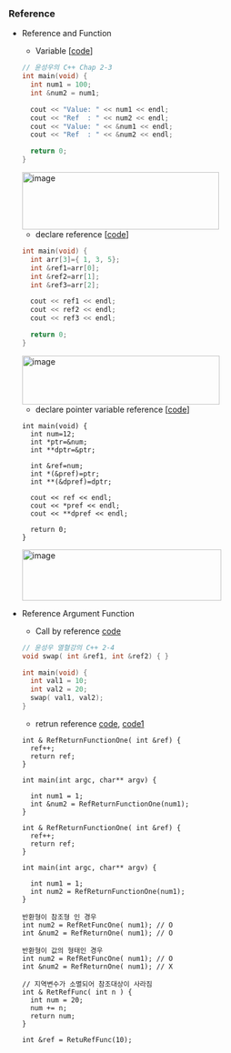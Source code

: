 ### Reference 
* Reference and Function
  *  Variable [[code](https://github.com/csbyun-data/CPP-Pro/blob/main/chap01/Ref/ref_var.cpp)]
  ```cpp
  // 윤성우의 C++ Chap 2-3
  int main(void) {
    int num1 = 100;
    int &num2 = num1;
  
    cout << "Value: " << num1 << endl;
    cout << "Ref  : " << num2 << endl;
    cout << "Value: " << &num1 << endl;
    cout << "Ref  : " << &num2 << endl;
  
    return 0;
  }
  ```
  <img width="346" height="101" alt="image" src="https://github.com/user-attachments/assets/77c66dd1-3057-4188-b561-3b87055494bf" />
  
  *  declare reference [[code](https://github.com/csbyun-data/CPP-Pro/blob/main/chap01/Ref/ref_arr.cpp)]
  ```cpp
  int main(void) {
    int arr[3]={ 1, 3, 5};
    int &ref1=arr[0];
    int &ref2=arr[1];
    int &ref3=arr[2];

    cout << ref1 << endl;
    cout << ref2 << endl;
    cout << ref3 << endl;

    return 0;
  }
  ```
  <img width="347" height="86" alt="image" src="https://github.com/user-attachments/assets/9cad92e3-8eea-4c20-8ddb-664f40fff9bb" />
  
  * declare pointer variable reference  [[code](https://github.com/csbyun-data/CPP-Pro/blob/main/chap01/Ref/ref_ptr.cpp)]
  ```
  int main(void) {
    int num=12;
    int *ptr=&num;
    int **dptr=&ptr;

    int &ref=num;
    int *(&pref)=ptr;
    int **(&dpref)=dptr;

    cout << ref << endl;
    cout << *pref << endl;
    cout << **dpref << endl;

    return 0;
  }
  ```
  <img width="350" height="90" alt="image" src="https://github.com/user-attachments/assets/a5ea6084-47d5-43a8-848d-27fbb5cbf4df" />
* Reference Argument Function
  * Call by reference [code](https://github.com/csbyun-data/CPP-Pro/blob/main/chap01/Ref/call_by_ref.cpp)
  ```cpp
  // 윤성우 열혈강의 C++ 2-4
  void swap( int &ref1, int &ref2) { }
  
  int main(void) {
    int val1 = 10;
    int val2 = 20;
    swap( val1, val2);
  }
  ```
  * retrun reference [code](https://github.com/csbyun-data/CPP-Pro/blob/main/chap01/Ref/RefRetFuncOne.cpp), [code1](https://github.com/csbyun-data/CPP-Pro/blob/main/chap01/Ref/RefRetFuncOne1.cpp)
  ```
  int & RefReturnFunctionOne( int &ref) {
  	ref++;
  	return ref;
  }
  
  int main(int argc, char** argv) {
  
  	int num1 = 1;
  	int &num2 = RefReturnFunctionOne(num1);
  }
  ```
  ```
  int & RefReturnFunctionOne( int &ref) {
  	ref++;
  	return ref;
  }
  
  int main(int argc, char** argv) {
  
  	int num1 = 1;
  	int num2 = RefReturnFunctionOne(num1);
  }  
  ```
  ```
  반환형이 참조형 인 경우
  int num2 = RefRetFuncOne( num1); // O
  int &num2 = RefReturnOne( num1); // O

  반환형이 값의 형태인 경우
  int num2 = RefRetFuncOne( num1); // O
  int &num2 = RefReturnOne( num1); // X

  // 지역변수가 소멸되어 참조대상이 사라짐
  int & RetRefFunc( int n ) {
    int num = 20;
    num += n;
    return num;
  }

  int &ref = RetuRefFunc(10); 
  ```
